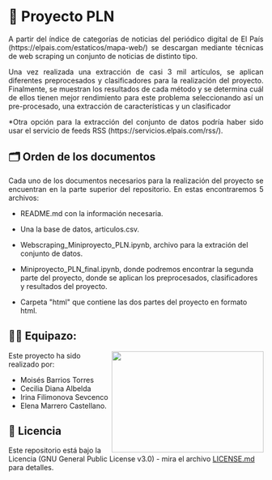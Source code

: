  
# 🏅 Proyecto PLN

<p align="justify">A partir del índice de categorías de noticias del periódico digital de El País (https://elpais.com/estaticos/mapa-web/) se descargan mediante técnicas de web scraping un conjunto de noticias de distinto tipo.</p>

<p align="justify">Una vez realizada una extracción de casi 3 mil artículos, se aplican diferentes preprocesados y clasificadores para la realización del proyecto. Finalmente, se muestran los resultados de cada método y se determina cuál de ellos tienen mejor rendimiento para este problema seleccionando así un pre-procesado, una extracción de características y un clasificador</p>


<p align="justify">*Otra opción para la extracción del conjunto de datos podría haber sido usar el servicio de feeds RSS (https://servicios.elpais.com/rss/).</p>

## 🗂 Orden de los documentos

<p align="justify">Cada uno de los documentos necesarios para la realización del proyecto se encuentran en la parte superior del repositorio. En estas encontraremos 5 archivos:

- README.md con la información necesaria.

- Una la base de datos, articulos.csv.

- Webscraping_Miniproyecto_PLN.ipynb, archivo para la extración del conjunto de datos.

- Miniproyecto_PLN_final.ipynb, donde podremos encontrar la segunda parte del proyecto, donde se aplican los preprocesados, clasificadores y resultados del proyecto.

- Carpeta "html" que contiene las dos partes del proyecto en formato html.


## 👫👭 Equipazo:

<img src="https://user-images.githubusercontent.com/98991004/200295122-6048a7dd-3013-4ff9-92e9-75726e0e2d80.jpg" align="right" width="300" height="200">

Este proyecto ha sido realizado por: 


- Moisés Barrios Torres
- Cecilia Diana Albelda
- Irina Filimonova Sevcenco
- Elena Marrero Castellano.

## 📄 Licencia 

Este repositorio está bajo la Licencia (GNU General Public License v3.0) - mira el archivo [LICENSE.md](LICENSE.md) para detalles.
